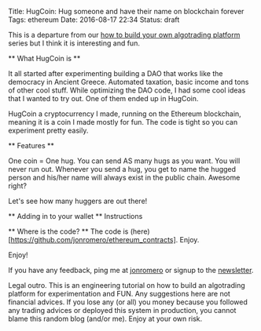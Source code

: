 Title: HugCoin: Hug someone and have their name on blockchain forever
Tags: ethereum
Date: 2016-08-17 22:34
Status: draft

This is a departure from our [how to build your own algotrading platform](how-to-build-your-own-algorithmic-trading-platform.html) series but I think it is interesting and fun.

** What HugCoin is **

It all started after experimenting building a DAO that works like the democracy in Ancient Greece. Automated taxation, basic income and tons of other cool stuff.
While optimizing the DAO code, I had some cool ideas that I wanted to try out. One of them ended up in HugCoin.

HugCoin a cryptocurrency I made, running on the Ethereum blockchain, meaning it is a coin I made mostly for fun. The code is tight so you can experiment pretty easily.


** Features **
<img>

One coin = One hug. You can send AS many hugs as you want. You will never run out.
Whenever you send a hug, you get to name the hugged person and his/her name will always exist in the public chain. Awesome right?

Let's see how many huggers are out there!


** Adding in to your wallet **
Instructions


** Where is the code? **
The code is (here)[https://github.com/jonromero/ethereum_contracts]. Enjoy.

Enjoy!

If you have any feedback, ping me at [jonromero](http://www.twitter.com/jonromero) or signup to the [newsletter](http://eepurl.com/bGbOnb). 

Legal outro. This is an engineering tutorial on how to build an algotrading platform for experimentation and FUN. Any suggestions here are not financial advices. 
If you lose any (or all) you money because you followed any trading advices or deployed this system in production, you cannot blame this random blog (and/or me). Enjoy at your own risk. 


